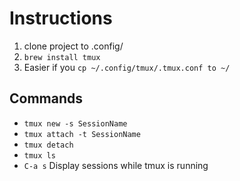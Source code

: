 # Instructions

1. clone project to .config/
2. `brew install tmux`
3. Easier if you `cp ~/.config/tmux/.tmux.conf to ~/`


## Commands
- `tmux new -s SessionName`
- `tmux attach -t SessionName`
- `tmux detach`
- `tmux ls`
- `C-a s` Display sessions while tmux is running

